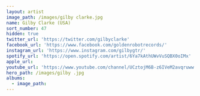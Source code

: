 ```yaml
---
layout: artist
image_path: /images/gilby clarke.jpg
name: Gilby Clarke (USA)
sort_number: 47
hidden: true
twitter_url: 'https://twitter.com/gilbyclarke'
facebook_url: 'https://www.facebook.com/goldenrobotrecords/'
instagram_url: 'https://www.instagram.com/gilbygtr/'
spotify_url: 'https://open.spotify.com/artist/6Ya7kAthUWvVuSQBX0oIMx'
apple_url:
youtube_url: 'https://www.youtube.com/channel/UCztojM6B-z6IVeM2avqruww'
hero_path: /images/gilby .jpg
albums:
  - image_path:
---
```


